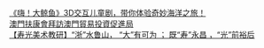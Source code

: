   
[《嗨！大鲸鱼》3D交互儿童剧，带你体验奇妙海洋之旅！](http://www.dianyue.me/archives/235/subu9q9iuehbwk16/)  
[澳門扶康會拜訪澳門貿易投資促進局](http://www.dianyue.me/archives/756/9c7r4e2jay8tuh8q/)  
[【寿光美术教研】“浙”水鲁山， “大”有可为 ； 既“寿”永昌 ，“光”前裕后](http://www.dianyue.me/archives/880/taki3i01g40cseam/)